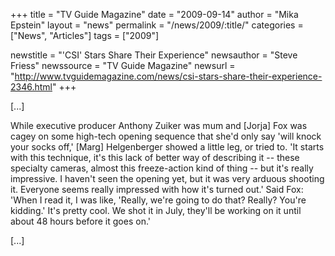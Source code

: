 +++
title = "TV Guide Magazine"
date = "2009-09-14"
author = "Mika Epstein"
layout = "news"
permalink = "/news/2009/:title/"
categories = ["News", "Articles"]
tags = ["2009"]

newstitle = "'CSI' Stars Share Their Experience"
newsauthor = "Steve Friess"
newssource = "TV Guide Magazine"
newsurl = "http://www.tvguidemagazine.com/news/csi-stars-share-their-experience-2346.html"
+++

[...]

While executive producer Anthony Zuiker was mum and [Jorja] Fox was cagey on some high-tech opening sequence that she'd only say 'will knock your socks off,' [Marg] Helgenberger showed a little leg, or tried to. 'It starts with this technique, it's this lack of better way of describing it -- these specialty cameras, almost this freeze-action kind of thing -- but it's really impressive. I haven't seen the opening yet, but it was very arduous shooting it. Everyone seems really impressed with how it's turned out.' Said Fox: 'When I read it, I was like, 'Really, we're going to do that? Really? You're kidding.' It's pretty cool. We shot it in July, they'll be working on it until about 48 hours before it goes on.'

[...]  
